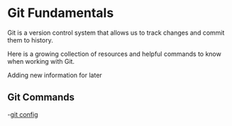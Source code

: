 # Git Fundamentals 

Git is a version control system that allows us to track changes and commit them to history. 

Here is a growing collection of resources and helpful commands to know when working with Git. 

Adding new information for later

## Git Commands 
-[git config](./commands/Config.md)